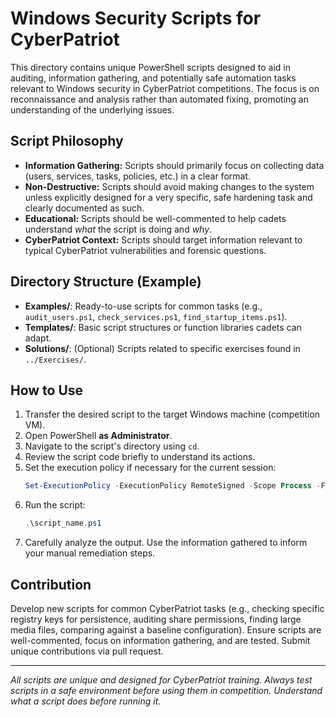 # Windows Security Scripts for CyberPatriot

This directory contains unique PowerShell scripts designed to aid in auditing, information gathering, and potentially safe automation tasks relevant to Windows security in CyberPatriot competitions. The focus is on reconnaissance and analysis rather than automated fixing, promoting an understanding of the underlying issues.

## Script Philosophy

-   **Information Gathering:** Scripts should primarily focus on collecting data (users, services, tasks, policies, etc.) in a clear format.
-   **Non-Destructive:** Scripts should avoid making changes to the system unless explicitly designed for a very specific, safe hardening task and clearly documented as such.
-   **Educational:** Scripts should be well-commented to help cadets understand *what* the script is doing and *why*.
-   **CyberPatriot Context:** Scripts should target information relevant to typical CyberPatriot vulnerabilities and forensic questions.

## Directory Structure (Example)

-   **Examples/**: Ready-to-use scripts for common tasks (e.g., `audit_users.ps1`, `check_services.ps1`, `find_startup_items.ps1`).
-   **Templates/**: Basic script structures or function libraries cadets can adapt.
-   **Solutions/**: (Optional) Scripts related to specific exercises found in `../Exercises/`.

## How to Use

1.  Transfer the desired script to the target Windows machine (competition VM).
2.  Open PowerShell **as Administrator**.
3.  Navigate to the script's directory using `cd`.
4.  Review the script code briefly to understand its actions.
5.  Set the execution policy if necessary for the current session:
    ```powershell
    Set-ExecutionPolicy -ExecutionPolicy RemoteSigned -Scope Process -Force
    ```
6.  Run the script:
    ```powershell
    .\script_name.ps1
    ```
7.  Carefully analyze the output. Use the information gathered to inform your manual remediation steps.

## Contribution

Develop new scripts for common CyberPatriot tasks (e.g., checking specific registry keys for persistence, auditing share permissions, finding large media files, comparing against a baseline configuration). Ensure scripts are well-commented, focus on information gathering, and are tested. Submit unique contributions via pull request.

---

*All scripts are unique and designed for CyberPatriot training. Always test scripts in a safe environment before using them in competition. Understand what a script does before running it.*
